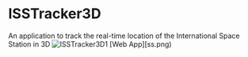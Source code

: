 
# ISSTracker3D
An application to track the real-time location of the International Space Station in 3D
![ISSTracker3D1](https://user-images.githubusercontent.com/90254749/193465649-42d4e6c8-129a-47e0-9e35-fd7abff318ff.png)
[Web App][ss.png)
